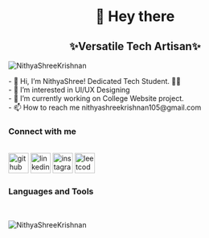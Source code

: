 <h1 align=center>👋 Hey there </h1>
<h2 align=center>✨Versatile Tech Artisan✨</h2></center>
<p align="left"> <img src="https://komarev.com/ghpvc/?username=NithyaShreeKrishnan&label=Profile%20views&color=0e75b6&style=flat" alt="NithyaShreeKrishnan" /> </p>
- 🙋 Hi, I’m NithyaShree! Dedicated Tech Student. 👨‍💻 <br>
- 👀 I’m interested in UI/UX Designing <br>
- 🌱 I’m currently working on College Website project.<br>
- 📫 How to reach me nithyashreekrishnan105@gmail.com <br>

<h3 align=left>Connect with me</h3> <br>
<a href='https://github.com/NithyaShreeKrishnan'><img src='https://cdn.jsdelivr.net/npm/simple-icons@3.0.1/icons/github.svg' alt='github' height='40'></a> 
<a href='https://www.linkedin.com/in/nithyashree-krishnan/'><img src='https://cdn.jsdelivr.net/npm/simple-icons@3.0.1/icons/linkedin.svg' alt='linkedin' height='40'></a> 
<a href='https://www.instagram.com/nithya_shree_krishnan/'><img src='https://cdn.jsdelivr.net/npm/simple-icons@3.0.1/icons/instagram.svg' alt='instagram' height='40'></a> 
<a href='https://leetcode.com/nithyashree10/'><img src='https://cdn.jsdelivr.net/npm/simple-icons@3.0.1/icons/leetcode.svg' alt='leetcode' height='40'></a>

<h3 align=left>Languages and Tools</h3> <br>


<p><img align="center" src="https://github-readme-streak-stats.herokuapp.com/?user=NithyaShreeKrishnan&" alt="NithyaShreeKrishnan" /></p>
